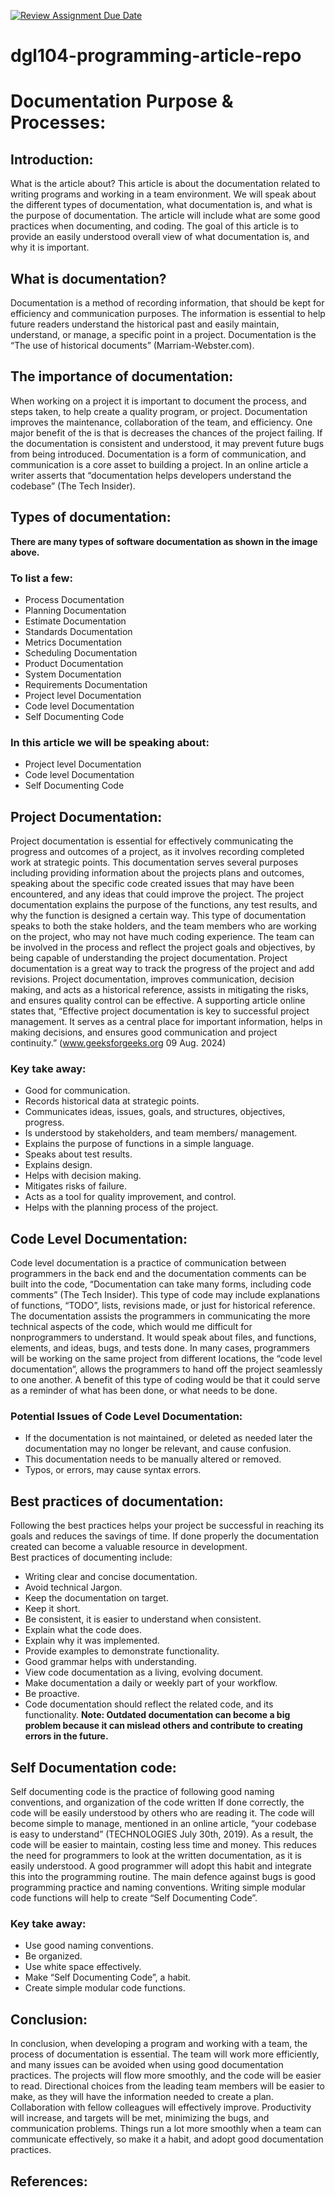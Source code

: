 [![Review Assignment Due Date](https://classroom.github.com/assets/deadline-readme-button-22041afd0340ce965d47ae6ef1cefeee28c7c493a6346c4f15d667ab976d596c.svg)](https://classroom.github.com/a/_Y4t8UXw)
# dgl104-programming-article-repo

# Documentation Purpose & Processes:

## Introduction: 
What is the article about? 
This article is about the documentation related to writing programs and working in a team environment. We will speak about the different types of documentation, what documentation is, and what is the purpose of documentation. The article will include what are some good practices when documenting, and coding. The goal of this article is to provide an easily understood overall view of what documentation is, and why it is important. 

## What is documentation? 
Documentation is a method of recording information, that should be kept for efficiency and communication purposes. The information is essential to help future readers understand the historical past and easily maintain, understand, or manage, a specific point in a project. Documentation is the “The use of historical documents” (Marriam-Webster.com).

## The importance of documentation:
When working on a project it is important to document the process, and steps taken, to help create a quality program, or project. Documentation improves the maintenance, collaboration of the team, and efficiency. One major benefit of the is that is decreases the chances of the project failing. If the documentation is consistent and understood, it may prevent future bugs from being introduced. Documentation is a form of communication, and communication is a core asset to building a project. In an online article a writer asserts that “documentation helps developers understand the codebase” (The Tech Insider).

## Types of documentation:
 
**There are many types of software documentation as shown in the image above.** 
### To list a few: 
-	Process Documentation
-	Planning Documentation
-	Estimate Documentation
-	Standards Documentation
-	Metrics Documentation
-	Scheduling Documentation
-	Product Documentation
-	System Documentation 
-	Requirements Documentation
-	Project level Documentation 
-	Code level Documentation
-	Self Documenting Code


### In this article we will be speaking about:
-	Project level Documentation 
-	Code level Documentation
-	Self Documenting Code

## Project Documentation: 
Project documentation is essential for effectively communicating the progress and outcomes of a project, as it involves recording completed work at strategic points. This documentation serves several purposes including providing information about the projects plans and outcomes, speaking about the specific code created issues that may have been encountered, and any ideas that could improve the project. The project documentation explains the purpose of the functions, any test results, and why the function is designed a certain way. This type of documentation speaks to both the stake holders, and the team members who are working on the project, who may not have much coding experience. The team can be involved in the process and reflect the project goals and objectives, by being capable of understanding the project documentation. Project documentation is a great way to track the progress of the project and add revisions. Project documentation, improves communication, decision making, and acts as a historical reference, assists in mitigating the risks, and ensures quality control can be effective. A supporting article online states that, “Effective project documentation is key to successful project management. It serves as a central place for important information, helps in making decisions, and ensures good communication and project continuity.” (www.geeksforgeeks.org 09 Aug. 2024)


### Key take away:
-	Good for communication. 
-	Records historical data at strategic points.
-	Communicates ideas, issues, goals, and structures, objectives, progress.
-	Is understood by stakeholders, and team members/ management.
-	Explains the purpose of functions in a simple language.
-	Speaks about test results.
-	Explains design.
-	Helps with decision making. 
-	Mitigates risks of failure.
-	Acts as a tool for quality improvement, and control. 
-	Helps with the planning process of the project. 

## Code Level Documentation: 
Code level documentation is a practice of communication between programmers in the back end and the documentation comments can be built into the code, “Documentation can take many forms, including code comments” (The Tech Insider).  This type of code may include explanations of functions, “TODO”, lists, revisions made, or just for historical reference.  The documentation assists the programmers in communicating the more technical aspects of the code, which would me difficult for nonprogrammers to understand. It would speak about files, and functions, elements, and ideas, bugs, and tests done. In many cases, programmers will be working on the same project from different locations, the “code level documentation”, allows the programmers to hand off the project seamlessly to one another. A benefit of this type of coding would be that it could serve as a reminder of what has been done, or what needs to be done. 

### Potential Issues of Code Level Documentation:
-	If the documentation is not maintained, or deleted as needed later the documentation may no longer be relevant, and cause confusion. 
-	This documentation needs to be manually altered or removed. 
-	Typos, or errors, may cause syntax errors. 

## Best practices of documentation:
Following the best practices helps your project be successful in reaching its goals and reduces the savings of time. If done properly the documentation created can become a valuable resource in development.  
Best practices of documenting include: 
-	Writing clear and concise documentation. 
-	Avoid technical Jargon.
-	Keep the documentation on target.
-	Keep it short.
-	Be consistent, it is easier to understand when consistent.
-	Explain what the code does. 
-	Explain why it was implemented.
-	Provide examples to demonstrate functionality.
-	Good grammar helps with understanding. 
-	View code documentation as a living, evolving document.
-	Make documentation a daily or weekly part of your workflow.
-	Be proactive.
-	Code documentation should reflect the related code, and its functionality.
**Note: Outdated documentation can become a big problem because it can mislead others and contribute to creating errors in the future.**


## Self Documentation code:

Self documenting code is the practice of following good naming conventions, and organization of the code written If done correctly, the code will be easily understood by others who are reading it. The code will become simple to manage, mentioned in an online article, “your codebase is easy to understand” (TECHNOLOGIES July 30th, 2019). As a result, the code will be easier to maintain, costing less time and money. This reduces the need for programmers to look at the written documentation, as it is easily understood. A good programmer will adopt this habit and integrate this into the programming routine.  The main defence against bugs is good programming practice and naming conventions. Writing simple modular code functions will help to create “Self Documenting Code”. 

### Key take away: 
-	Use good naming conventions. 
-	Be organized.
-	Use white space effectively.
-	Make “Self Documenting Code”, a habit.
-	Create simple modular code functions.


## Conclusion:
In conclusion, when developing a program and working with a team, the process of documentation is essential. The team will work more efficiently, and many issues can be avoided when using good documentation practices. The projects will flow more smoothly, and the code will be easier to read. Directional choices from the leading team members will be easier to make, as they will have the information needed to create a plan.  Collaboration with fellow colleagues will effectively improve. Productivity will increase, and targets will be met, minimizing the bugs, and communication problems. Things run a lot more smoothly when a team can communicate effectively, so make it a habit, and adopt good documentation practices. 

## References:

